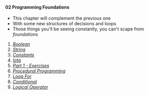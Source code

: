 #### 02 Programming Foundations
- This chapter will complement the previous one
- With some new structures of decisions and loops
- Those things you'll be seeing constantly, you can't scape from _foundations_
01. [_Boolean_](./02_programming_foundations/01_boolean/README.md)
02. [_String_](./02_programming_foundations/02_string/README.md)
03. [_Constants_](./02_programming_foundations/03_const/README.md)
04. [_Iota_](./02_programming_foundations/04_iota/README.md)
05. [_Part 1 - Exercises_](./02_programming_foundations/05_01_exercises/README.md)
06. [_Procedural Programming_](./02_programming_foundations/06_procedural/README.md)
07. [Loop _For_](./02_programming_foundations/07_loop_for/README.md)
08. [_Conditional_](./02_programming_foundations/08_conditionals/README.md)
09. [_Logical Operator_](./02_programming_foundations/09_logical_operators/README.md)

